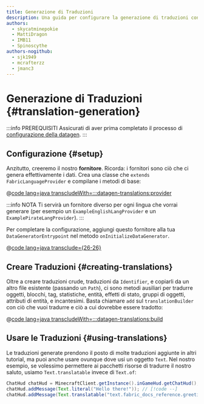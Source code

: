 ```yaml
---
title: Generazione di Traduzioni
description: Una guida per configurare la generazione di traduzioni con datagen.
authors:
  - skycatminepokie
  - MattiDragon
  - IMB11
  - Spinoscythe
authors-nogithub:
  - sjk1949
  - mcrafterzz
  - jmanc3
---
```


# Generazione di Traduzioni {#translation-generation}

:::info PREREQUISITI
Assicurati di aver prima completato il processo di [configurazione della datagen](./setup).
:::

## Configurazione {#setup}

Anzitutto, creeremo il nostro **fornitore**. Ricorda: i fornitori sono ciò che ci genera effettivamente i dati. Crea una classe che `extends FabricLanguageProvider` e compilane i metodi di base:

@[code lang=java transcludeWith=:::datagen-translations:provider](@/reference/1.21/src/client/java/com/example/docs/datagen/FabricDocsReferenceEnglishLangProvider.java)

:::info NOTA
Ti servirà un fornitore diverso per ogni lingua che vorrai generare (per esempio un `ExampleEnglishLangProvider` e un `ExamplePirateLangProvider`).
:::

Per completare la configurazione, aggiungi questo fornitore alla tua `DataGeneratorEntrypoint` nel metodo `onInitializeDataGenerator`.

@[code lang=java transclude={26-26}](@/reference/1.21/src/client/java/com/example/docs/datagen/FabricDocsReferenceDataGenerator.java)

## Creare Traduzioni {#creating-translations}

Oltre a creare traduzioni crude, traduzioni da `Identifier`, e copiarli da un altro file esistente (passando un `Path`), ci sono metodi ausiliari per tradurre oggetti, blocchi, tag, statistiche, entità, effetti di stato, gruppi di oggetti, attributi di entità, e incantesimi. Basta chiamare `add` sul `translationBuilder` con ciò che vuoi tradurre e ciò a cui dovrebbe essere tradotto:

@[code lang=java transcludeWith=:::datagen-translations:build](@/reference/1.21/src/client/java/com/example/docs/datagen/FabricDocsReferenceEnglishLangProvider.java)

## Usare le Traduzioni {#using-translations}

Le traduzioni generate prendono il posto di molte traduzioni aggiunte in altri tutorial, ma puoi anche usare ovunque dove usi un oggetto `Text`. Nel nostro esempio, se volessimo permettere ai pacchetti risorse di tradurre il nostro saluto, usiamo `Text.translatable` invece di `Text.of`:

```java
ChatHud chatHud = MinecraftClient.getInstance().inGameHud.getChatHud();
chatHud.addMessage(Text.literal("Hello there!")); // [!code --]
chatHud.addMessage(Text.translatable("text.fabric_docs_reference.greeting")); // [!code ++]
```
